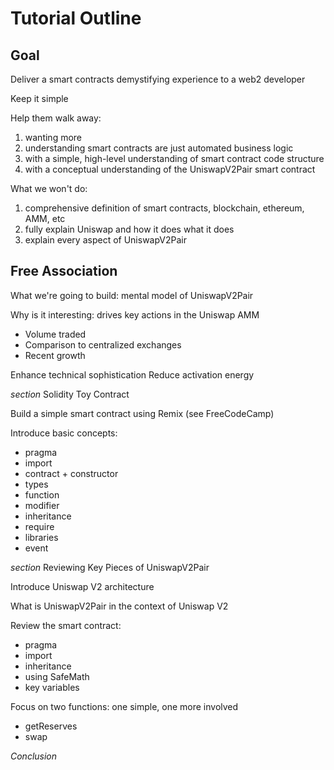 # Tutorial Outline

## Goal
Deliver a smart contracts demystifying experience to a web2 developer

Keep it simple

Help them walk away:
1. wanting more
2. understanding smart contracts are just automated business logic
3. with a simple, high-level understanding of smart contract code structure
4. with a conceptual understanding of the UniswapV2Pair smart contract

What we won't do:
1. comprehensive definition of smart contracts, blockchain, ethereum, AMM, etc
2. fully explain Uniswap and how it does what it does
3. explain every aspect of UniswapV2Pair

## Free Association
What we're going to build: mental model of UniswapV2Pair

Why is it interesting: drives key actions in the Uniswap AMM
- Volume traded
- Comparison to centralized exchanges
- Recent growth

Enhance technical sophistication
Reduce activation energy

*section* Solidity Toy Contract

Build a simple smart contract using Remix (see FreeCodeCamp)

Introduce basic concepts:
- pragma
- import
- contract + constructor
- types
- function
- modifier
- inheritance
- require
- libraries
- event

*section* Reviewing Key Pieces of UniswapV2Pair

Introduce Uniswap V2 architecture

What is UniswapV2Pair in the context of Uniswap V2

Review the smart contract:
- pragma
- import
- inheritance
- using SafeMath
- key variables

Focus on two functions: one simple, one more involved
- getReserves
- swap

*Conclusion*
